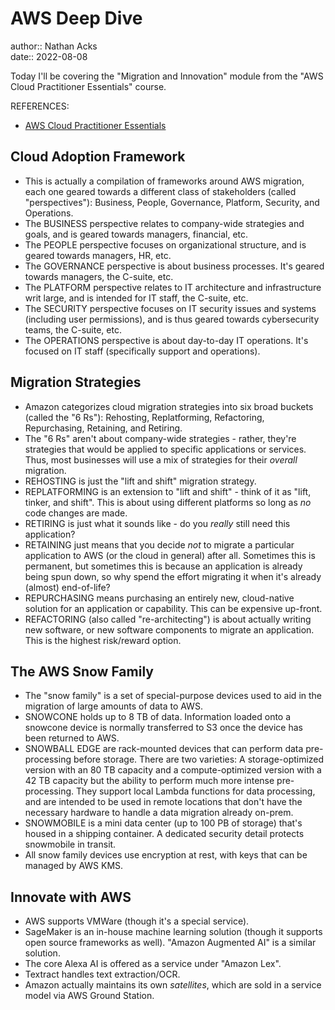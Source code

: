 # AWS Deep Dive

author:: Nathan Acks  
date:: 2022-08-08

Today I'll be covering the "Migration and Innovation" module from the "AWS Cloud Practitioner Essentials" course.

REFERENCES:

* [AWS Cloud Practitioner Essentials](https://www.aws.training/learningobject/curriculum?id=27076)

## Cloud Adoption Framework

* This is actually a compilation of frameworks around AWS migration, each one geared towards a different class of stakeholders (called "perspectives"): Business, People, Governance, Platform, Security, and Operations.
* The BUSINESS perspective relates to company-wide strategies and goals, and is geared towards managers, financial, etc.
* The PEOPLE perspective focuses on organizational structure, and is geared towards managers, HR, etc.
* The GOVERNANCE perspective is about business processes. It's geared towards managers, the C-suite, etc.
* The PLATFORM perspective relates to IT architecture and infrastructure writ large, and is intended for IT staff, the C-suite, etc.
* The SECURITY perspective focuses on IT security issues and systems (including user permissions), and is thus geared towards cybersecurity teams, the C-suite, etc.
* The OPERATIONS perspective is about day-to-day IT operations. It's focused on IT staff (specifically support and operations).

## Migration Strategies

* Amazon categorizes cloud migration strategies into six broad buckets (called the "6 Rs"): Rehosting, Replatforming, Refactoring, Repurchasing, Retaining, and Retiring.
* The "6 Rs" aren't about company-wide strategies - rather, they're strategies that would be applied to specific applications or services. Thus, most businesses will use a mix of strategies for their *overall* migration.
* REHOSTING is just the "lift and shift" migration strategy.
* REPLATFORMING is an extension to "lift and shift" - think of it as "lift, tinker, and shift". This is about using different platforms so long as *no* code changes are made.
* RETIRING is just what it sounds like - do you *really* still need this application?
* RETAINING just means that you decide *not* to migrate a particular application to AWS (or the cloud in general) after all. Sometimes this is permanent, but sometimes this is because an application is already being spun down, so why spend the effort migrating it when it's already (almost) end-of-life?
* REPURCHASING means purchasing an entirely new, cloud-native solution for an application or capability. This can be expensive up-front.
* REFACTORING (also called "re-architecting") is about actually writing new software, or new software components to migrate an application. This is the highest risk/reward option.

## The AWS Snow Family

* The "snow family" is a set of special-purpose devices used to aid in the migration of large amounts of data to AWS.
* SNOWCONE holds up to 8 TB of data. Information loaded onto a snowcone device is normally transferred to S3 once the device has been returned to AWS.
* SNOWBALL EDGE are rack-mounted devices that can perform data pre-processing before storage. There are two varieties: A storage-optimized version with an 80 TB capacity and a compute-optimized version with a 42 TB capacity but the ability to perform much more intense pre-processing. They support local Lambda functions for data processing, and are intended to be used in remote locations that don't have the necessary hardware to handle a data migration already on-prem.
* SNOWMOBILE is a mini data center (up to 100 PB of storage) that's housed in a shipping container. A dedicated security detail protects snowmobile in transit.
* All snow family devices use encryption at rest, with keys that can be managed by AWS KMS.

## Innovate with AWS

* AWS supports VMWare (though it's a special service).
* SageMaker is an in-house machine learning solution (though it supports open source frameworks as well). "Amazon Augmented AI" is a similar solution.
* The core Alexa AI is offered as a service under "Amazon Lex".
* Textract handles text extraction/OCR.
* Amazon actually maintains its own *satellites*, which are sold in a service model via AWS Ground Station.
